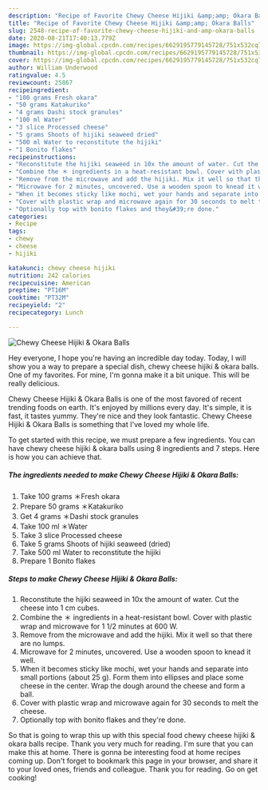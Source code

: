 ```yaml
---
description: "Recipe of Favorite Chewy Cheese Hijiki &amp;amp; Okara Balls"
title: "Recipe of Favorite Chewy Cheese Hijiki &amp;amp; Okara Balls"
slug: 2548-recipe-of-favorite-chewy-cheese-hijiki-and-amp-okara-balls
date: 2020-08-21T17:40:13.779Z
image: https://img-global.cpcdn.com/recipes/6629195779145728/751x532cq70/chewy-cheese-hijiki-okara-balls-recipe-main-photo.jpg
thumbnail: https://img-global.cpcdn.com/recipes/6629195779145728/751x532cq70/chewy-cheese-hijiki-okara-balls-recipe-main-photo.jpg
cover: https://img-global.cpcdn.com/recipes/6629195779145728/751x532cq70/chewy-cheese-hijiki-okara-balls-recipe-main-photo.jpg
author: William Underwood
ratingvalue: 4.5
reviewcount: 25867
recipeingredient:
- "100 grams Fresh okara"
- "50 grams Katakuriko"
- "4 grams Dashi stock granules"
- "100 ml Water"
- "3 slice Processed cheese"
- "5 grams Shoots of hijiki seaweed dried"
- "500 ml Water to reconstitute the hijiki"
- "1 Bonito flakes"
recipeinstructions:
- "Reconstitute the hijiki seaweed in 10x the amount of water. Cut the cheese into 1 cm cubes."
- "Combine the ＊ ingredients in a heat-resistant bowl. Cover with plastic wrap and microwave for 1 1/2 minutes at 600 W."
- "Remove from the microwave and add the hijiki. Mix it well so that there are no lumps."
- "Microwave for 2 minutes, uncovered. Use a wooden spoon to knead it well."
- "When it becomes sticky like mochi, wet your hands and separate into small portions (about 25 g). Form them into ellipses and place some cheese in the center. Wrap the dough around the cheese and form a ball."
- "Cover with plastic wrap and microwave again for 30 seconds to melt the cheese."
- "Optionally top with bonito flakes and they&#39;re done."
categories:
- Recipe
tags:
- chewy
- cheese
- hijiki

katakunci: chewy cheese hijiki 
nutrition: 242 calories
recipecuisine: American
preptime: "PT16M"
cooktime: "PT32M"
recipeyield: "2"
recipecategory: Lunch

---
```



![Chewy Cheese Hijiki &amp; Okara Balls](https://img-global.cpcdn.com/recipes/6629195779145728/751x532cq70/chewy-cheese-hijiki-okara-balls-recipe-main-photo.jpg)

Hey everyone, I hope you're having an incredible day today. Today, I will show you a way to prepare a special dish, chewy cheese hijiki &amp; okara balls. One of my favorites. For mine, I'm gonna make it a bit unique. This will be really delicious.

Chewy Cheese Hijiki &amp; Okara Balls is one of the most favored of recent trending foods on earth. It's enjoyed by millions every day. It's simple, it is fast, it tastes yummy. They're nice and they look fantastic. Chewy Cheese Hijiki &amp; Okara Balls is something that I've loved my whole life.




To get started with this recipe, we must prepare a few ingredients. You can have chewy cheese hijiki &amp; okara balls using 8 ingredients and 7 steps. Here is how you can achieve that.

<!--inarticleads1-->

##### The ingredients needed to make Chewy Cheese Hijiki &amp; Okara Balls:

1. Take 100 grams ＊Fresh okara
1. Prepare 50 grams ＊Katakuriko
1. Get 4 grams ＊Dashi stock granules
1. Take 100 ml ＊Water
1. Take 3 slice Processed cheese
1. Take 5 grams Shoots of hijiki seaweed (dried)
1. Take 500 ml Water to reconstitute the hijiki
1. Prepare 1 Bonito flakes




<!--inarticleads2-->

##### Steps to make Chewy Cheese Hijiki &amp; Okara Balls:

1. Reconstitute the hijiki seaweed in 10x the amount of water. Cut the cheese into 1 cm cubes.
1. Combine the ＊ ingredients in a heat-resistant bowl. Cover with plastic wrap and microwave for 1 1/2 minutes at 600 W.
1. Remove from the microwave and add the hijiki. Mix it well so that there are no lumps.
1. Microwave for 2 minutes, uncovered. Use a wooden spoon to knead it well.
1. When it becomes sticky like mochi, wet your hands and separate into small portions (about 25 g). Form them into ellipses and place some cheese in the center. Wrap the dough around the cheese and form a ball.
1. Cover with plastic wrap and microwave again for 30 seconds to melt the cheese.
1. Optionally top with bonito flakes and they&#39;re done.




So that is going to wrap this up with this special food chewy cheese hijiki &amp; okara balls recipe. Thank you very much for reading. I'm sure that you can make this at home. There is gonna be interesting food at home recipes coming up. Don't forget to bookmark this page in your browser, and share it to your loved ones, friends and colleague. Thank you for reading. Go on get cooking!
